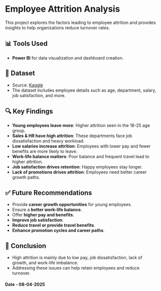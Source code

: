 # Employee Attrition Analysis

This project explores the factors leading to employee attrition and provides insights to help organizations reduce turnover rates.

## 📊 Tools Used
- **Power BI** for data visualization and dashboard creation.

## 📁 Dataset
- Source: [Kaggle](https://www.kaggle.com/)
- The dataset includes employee details such as age, department, salary, job satisfaction, and more.

## 🔍 Key Findings
- **Young employees leave more**: Higher attrition seen in the 18-25 age group.
- **Sales & HR have high attrition**: These departments face job dissatisfaction and heavy workload.
- **Low salaries increase attrition**: Employees with lower pay and fewer benefits are more likely to leave.
- **Work-life balance matters**: Poor balance and frequent travel lead to higher attrition.
- **Job satisfaction drives retention**: Happy employees stay longer.
- **Lack of promotions drives attrition**: Employees need better career growth paths.

## ✅ Future Recommendations
- Provide **career growth opportunities** for young employees.
- Ensure a **better work-life balance**.
- Offer **higher pay and benefits**.
- **Improve job satisfaction**.
- **Reduce travel or provide travel benefits**.
- **Enhance promotion cycles and career paths**.

## 📌 Conclusion
- High attrition is mainly due to low pay, job dissatisfaction, lack of growth, and work-life imbalance.
- Addressing these issues can help retain employees and reduce turnover.

#### Date - 08-04-2025
